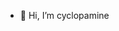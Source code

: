 - 👋 Hi, I’m cyclopamine

<!---
cyclopamine-online/cyclopamine-online is a ✨ special ✨ repository because its `README.md` (this file) appears on your GitHub profile.
You can click the Preview link to take a look at your changes.
--->

